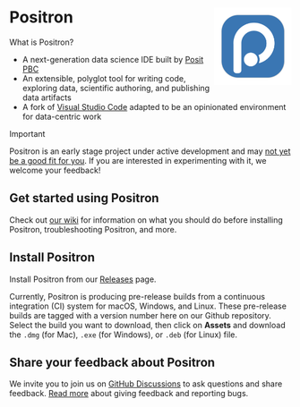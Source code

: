 # Positron  <a href="https://github.com/posit-dev/positron"><img src="positron-product-icons/positron.png" align="right" height="138" alt="Positron" /></a>

What is Positron?

- A next-generation data science IDE built by [Posit PBC](https://posit.co/)
- An extensible, polyglot tool for writing code, exploring data, scientific authoring, and publishing data artifacts
- A fork of [Visual Studio Code](https://github.com/microsoft/vscode) adapted to be an opinionated environment for data-centric work

> [!IMPORTANT]
> Positron is an early stage project under active development and may [not yet be a good fit for you](https://github.com/posit-dev/positron/wiki#is-positron-for-me). If you are interested in experimenting with it, we welcome your feedback!

## Get started using Positron

Check out [our wiki](https://github.com/posit-dev/positron/wiki) for information on what you should do before installing Positron, troubleshooting Positron, and more.

## Install Positron

Install Positron from our [Releases](https://github.com/posit-dev/positron/releases) page.

Currently, Positron is producing pre-release builds from a continuous integration (CI) system for macOS, Windows, and Linux. These pre-release builds are tagged with a version number here on our Github repository. Select the build you want to download, then click on **Assets** and download the `.dmg` (for Mac), `.exe` (for Windows), or `.deb` (for Linux) file.

## Share your feedback about Positron

We invite you to join us on [GitHub Discussions](https://github.com/posit-dev/positron/discussions) to ask questions and share feedback. [Read more](https://github.com/posit-dev/positron/wiki/Feedback-and-Issues) about giving feedback and reporting bugs.
